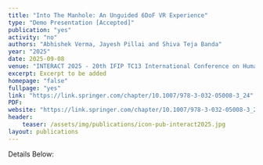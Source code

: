 ```yaml
---
title: "Into The Manhole: An Unguided 6DoF VR Experience"
type: "Demo Presentation [Accepted]"
publication: "yes"
activity: "no"
authors: "Abhishek Verma, Jayesh Pillai and Shiva Teja Banda"
year: "2025"
date: 2025-09-08
venue: "INTERACT 2025 - 20th IFIP TC13 International Conference on Human-Computer Interaction, Belo Horizonte, Brazil"
excerpt: Excerpt to be added
homepage: "false"
fullpage: "yes"
link: "https://link.springer.com/chapter/10.1007/978-3-032-05008-3_24"
PDF: 
website: "https://link.springer.com/chapter/10.1007/978-3-032-05008-3_24"
header:
    teaser: /assets/img/publications/icon-pub-interact2025.jpg
layout: publications   
---
```


Details Below:
